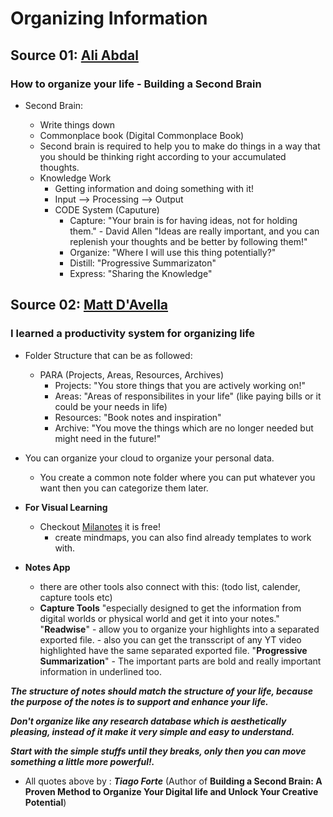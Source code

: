 # Organizing Information

## Source 01: [Ali Abdal](https://www.youtube.com/watch?v=K-ssUVyfn5g)

### How to organize your life - Building a Second Brain

- Second Brain:

	- Write things down
	- Commonplace book (Digital Commonplace Book)
	- Second brain is required to help you to make do things in a way that you should be thinking right according to your accumulated thoughts.
	- Knowledge Work
		- Getting information and doing something with it!
		- Input --> Processing --> Output
		- CODE System (Caputure)
			- Capture:
				"Your brain is for having ideas, not for holding them." - David Allen
				"Ideas are really important, and you can replenish your thoughts and be better by following them!"
			- Organize:
				"Where I will use this thing potentially?"
			- Distill:
				"Progressive Summarizaton"
			- Express:
				"Sharing the Knowledge"

## Source 02: [Matt D'Avella](https://www.youtube.com/watch?v=0_44XEVOwek)

### I learned a productivity system for organizing life

- Folder Structure that can be as followed:
	- PARA (Projects, Areas, Resources, Archives)
		- Projects:
			"You store things that you are actively working on!"
		- Areas:
			"Areas of responsibilites in your life" (like paying bills or it could be your needs in life)
		- Resources:
		    "Book notes and inspiration"
        - Archive:
            "You move the things which are no longer needed but might need in the future!"

- You can organize your cloud to organize your personal data.
    - You create a common note folder where you can put whatever you want then you can categorize them later.

- **For Visual Learning**
    - Checkout [Milanotes](https://milanote.com/) it is free!
        - create mindmaps, you can also find already templates to work with.

- **Notes App**
    - there are other tools also connect with this:
        (todo list, calender, capture tools etc)
    - **Capture Tools**
        "especially designed to get the information from digital worlds or physical world and get it into your notes."
        "**Readwise**"
            - allow you to organize your highlights into a separated exported file.
            - also you can get the transscript of any YT video highlighted have the same separated exported file.
        "**Progressive Summarization**"
            - The important parts are bold and really important information in underlined too.

***The structure of notes should match the structure of your life, because the purpose of the notes is to support and enhance your life.***

***Don't organize like any research database which is aesthetically pleasing, instead of it make it very simple and easy to understand.***

***Start with the simple stuffs until they breaks, only then you can move something a little more powerful!.***

- All quotes above by : ***Tiago Forte*** (Author of **Building a Second Brain: A Proven Method to Organize Your Digital life and Unlock Your Creative Potential**)

